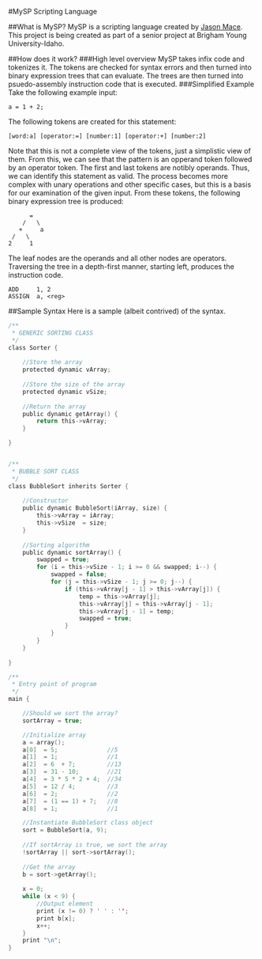 #MySP Scripting Language

##What is MySP?
MySP is a scripting language created by [Jason Mace](https://www.linkedin.com/pub/jason-mace/88/673/a10).
This project is being created as part of a senior project at Brigham Young University-Idaho.

##How does it work?
###High level overview
MySP takes infix code and tokenizes it. The tokens are checked for syntax errors and then turned into binary expression trees that can evaluate. The trees are then turned into psuedo-assembly instruction code that is executed.
###Simplified Example
Take the following example input:
```
a = 1 + 2;
```
The following tokens are created for this statement:
```
[word:a] [operator:=] [number:1] [operator:+] [number:2]
```
Note that this is not a complete view of the tokens, just a simplistic view of them. From this, we can see that the pattern is an opperand token followed by an operator token. The first and last tokens are notibly operands. Thus, we can identify this statement as valid. The process becomes more complex with unary operations and other specific cases, but this is a basis for our examination of the given input.
From these tokens, the following binary expression tree is produced:
```
      =
    /   \
   +     a
 /   \
2     1
```
The leaf nodes are the operands and all other nodes are operators.
Traversing the tree in a depth-first manner, starting left, produces the instruction code.
```
ADD     1, 2
ASSIGN  a, <reg>
```
##Sample Syntax
Here is a sample (albeit contrived) of the syntax.
```C
/**
 * GENERIC SORTING CLASS
 */
class Sorter {
    
    //Store the array
    protected dynamic vArray;
    
    //Store the size of the array
    protected dynamic vSize;
    
    //Return the array
    public dynamic getArray() {
        return this->vArray;
    }

}


/**
 * BUBBLE SORT CLASS
 */
class BubbleSort inherits Sorter {
    
    //Constructor
    public dynamic BubbleSort(iArray, size) {
        this->vArray = iArray;
        this->vSize  = size;
    }
    
    //Sorting algorithm
    public dynamic sortArray() {
        swapped = true;
        for (i = this->vSize - 1; i >= 0 && swapped; i--) {
            swapped = false;
            for (j = this->vSize - 1; j >= 0; j--) {
                if (this->vArray[j - 1] > this->vArray[j]) {
                    temp = this->vArray[j];
                    this->vArray[j] = this->vArray[j - 1];
                    this->vArray[j - 1] = temp;
                    swapped = true;
                }
            }
        }
    }
    
}

/**
 * Entry point of program
 */
main {

    //Should we sort the array?
    sortArray = true;

    //Initialize array
    a = array();
    a[0]  = 5;              //5
    a[1]  = 1;              //1
    a[2]  = 6  + 7;         //13
    a[3]  = 31 - 10;        //21
    a[4]  = 3 * 5 * 2 + 4;  //34
    a[5]  = 12 / 4;         //3
    a[6]  = 2;              //2
    a[7]  = (1 == 1) + 7;   //8
    a[8]  = 1;              //1

    //Instantiate BubbleSort class object
    sort = BubbleSort(a, 9);
    
    //If sortArray is true, we sort the array
    !sortArray || sort->sortArray();
    
    //Get the array
    b = sort->getArray();
    
    x = 0;
    while (x < 9) {
        //Output element
        print (x != 0) ? ' ' : '';
        print b[x];
        x++;
    }
    print "\n";
}
```